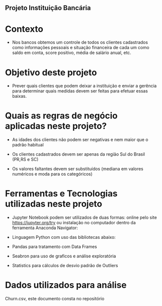 ## Projeto Instituição Bancária

# Contexto

- Nos bancos obtemos um controle de todos os clientes cadastrados como informações pessoais e situação financeira de cada um como saldo em conta, score positivo, média de salário anual, etc.

# Objetivo deste projeto

- Prever quais clientes que podem deixar a instituição e enviar a gerência para determinar quais medidas devem ser feitas para efetuar essas baixas.

# Quais as regras de negócio aplicadas neste projeto?

- As idades dos clientes não podem ser negativas e nem maior que o padrão habitual

- Os clientes cadastrados devem ser apenas da região Sul do Brasil (PR,RS e SC)

- Os valores faltantes devem ser substituídos (mediana em valores numéricos e moda para os categóricos)


# Ferramentas e Tecnologias utilizadas neste projeto

- Jupyter Notebook
podem ser utilizados de duas formas: online pelo site https://jupyter.org/try ou instalação no computador dentro da ferramenta Anaconda Navigator:

- Linguagem Python com uso das bibliotecas abaixo:
- Pandas para tratamento com Data Frames
- Seabron para uso de graficos e análise exploratória
- Statistics para cálculos de desvio padrão de Outliers

# Dados utilizados para análise
Churn.csv, este documento consta no repositório
